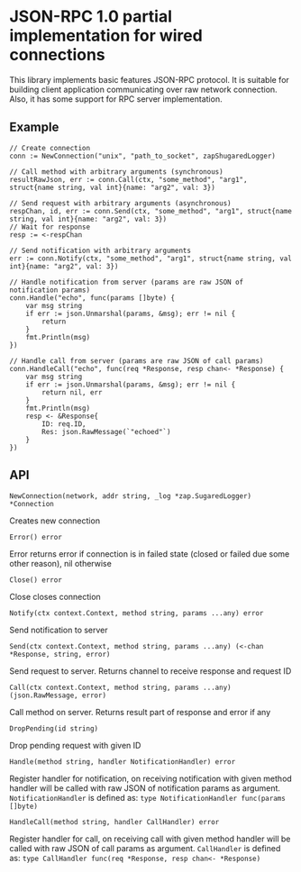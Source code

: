 # JSON-RPC 1.0 partial implementation for wired connections

This library implements basic features JSON-RPC protocol. It is suitable for building client application
communicating over raw network connection. Also, it has some support for RPC server implementation.

## Example

    // Create connection
    conn := NewConnection("unix", "path_to_socket", zapShugaredLogger)

    // Call method with arbitrary arguments (synchronous)
    resultRawJson, err := conn.Call(ctx, "some_method", "arg1", struct{name string, val int}{name: "arg2", val: 3})

    // Send request with arbitrary arguments (asynchronous)
    respChan, id, err := conn.Send(ctx, "some_method", "arg1", struct{name string, val int}{name: "arg2", val: 3})
    // Wait for response
    resp := <-respChan

    // Send notification with arbitrary arguments
    err := conn.Notify(ctx, "some_method", "arg1", struct{name string, val int}{name: "arg2", val: 3})

    // Handle notification from server (params are raw JSON of notification params)
    conn.Handle("echo", func(params []byte) {
        var msg string
        if err := json.Unmarshal(params, &msg); err != nil {
            return
        }
        fmt.Println(msg)
    })

    // Handle call from server (params are raw JSON of call params)
    conn.HandleCall("echo", func(req *Response, resp chan<- *Response) {
        var msg string
        if err := json.Unmarshal(params, &msg); err != nil {
            return nil, err
        }
        fmt.Println(msg)
        resp <- &Response{
            ID: req.ID,
            Res: json.RawMessage(`"echoed"`)
        }
    })

## API


    NewConnection(network, addr string, _log *zap.SugaredLogger) *Connection
Creates new connection

    Error() error
Error returns error if connection is in failed state (closed or failed due some other reason), nil otherwise

    Close() error
Close closes connection

    Notify(ctx context.Context, method string, params ...any) error
Send notification to server

    Send(ctx context.Context, method string, params ...any) (<-chan *Response, string, error)
Send request to server. Returns channel to receive response and request ID

    Call(ctx context.Context, method string, params ...any) (json.RawMessage, error)
Call method on server. Returns result part of response and error if any

    DropPending(id string)
Drop pending request with given ID

    Handle(method string, handler NotificationHandler) error
Register handler for notification, on receiving notification with given method handler will be called
with raw JSON of notification params as argument.
`NotificationHandler` is defined as: `type NotificationHandler func(params []byte)`

    HandleCall(method string, handler CallHandler) error
Register handler for call, on receiving call with given method handler will be called
with raw JSON of call params as argument.
`CallHandler` is defined as: `type CallHandler func(req *Response, resp chan<- *Response)`
